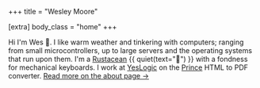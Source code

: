+++
title = "Wesley Moore"

[extra]
body_class = "home"
+++

Hi I'm Wes 👋. I like warm weather and tinkering with computers; ranging from
small microcontrollers, up to large servers and the operating systems that run
upon them. I'm a [Rustacean] {{ quiet(text="🦀") }} with a fondness for
mechanical keyboards. I work at [YesLogic] on the [Prince] HTML to PDF
converter.  [Read more on the about page →](@/about.md)

[Prince]: https://www.princexml.com/
[Rustacean]: https://www.rust-lang.org/learn/get-started#ferris
[YesLogic]: https://yeslogic.com/
